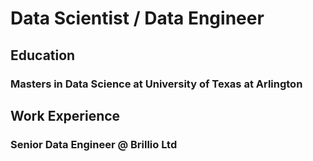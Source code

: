 # Data Scientist / Data Engineer

## Education
### Masters in Data Science at University of Texas at Arlington

## Work Experience
### Senior Data Engineer @ Brillio Ltd
